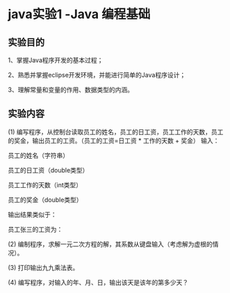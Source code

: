 # java实验1 -Java 编程基础

## 实验目的

1、掌握Java程序开发的基本过程；

2、熟悉并掌握eclipse开发环境，并能进行简单的Java程序设计；

3、理解常量和变量的作用、数据类型的内涵。

## 实验内容

(1) 编写程序，从控制台读取员工的姓名，员工的日工资，员工工作的天数，员工的奖金，输出员工的工资。（员工的工资=日工资 * 工作的天数 + 奖金）
输入：

员工的姓名（字符串）

员工的日工资（double类型）

员工工作的天数（int类型）

员工的奖金（double类型）

输出结果类似于：

员工张三的工资为：

(2)  编制程序，求解一元二次方程的解，其系数从键盘输入（考虑解为虚根的情况）。

(3)  打印输出九九乘法表。

(4)  编写程序，对输入的年、月、日，输出该天是该年的第多少天？
